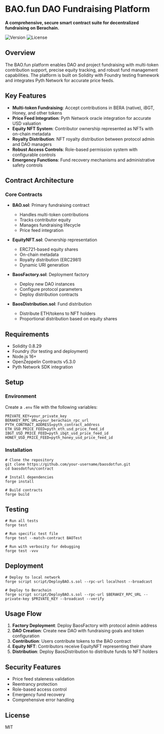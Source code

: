 # BAO.fun DAO Fundraising Platform

**A comprehensive, secure smart contract suite for decentralized fundraising on Berachain.**

![Version](https://img.shields.io/badge/Solidity-0.8.29-blue)
![License](https://img.shields.io/badge/License-MIT-green)

## Overview

The BAO.fun platform enables DAO and project fundraising with multi-token contribution support, precise equity tracking, and robust fund management capabilities. The platform is built on Solidity with Foundry testing framework and integrates Pyth Network for accurate price feeds.

## Key Features

- **Multi-token Fundraising**: Accept contributions in BERA (native), iBGT, Honey, and other tokens
- **Price Feed Integration**: Pyth Network oracle integration for accurate USD valuation
- **Equity NFT System**: Contributor ownership represented as NFTs with on-chain metadata
- **Royalty Distribution**: NFT royalty distribution between protocol admin and DAO managers
- **Robust Access Controls**: Role-based permission system with configurable controls
- **Emergency Functions**: Fund recovery mechanisms and administrative safety controls

## Contract Architecture

### Core Contracts

- **BAO.sol**: Primary fundraising contract
  - Handles multi-token contributions
  - Tracks contributor equity
  - Manages fundraising lifecycle
  - Price feed integration

- **EquityNFT.sol**: Ownership representation
  - ERC721-based equity shares
  - On-chain metadata
  - Royalty distribution (ERC2981)
  - Dynamic URI generation

- **BaosFactory.sol**: Deployment factory
  - Deploy new DAO instances
  - Configure protocol parameters
  - Deploy distribution contracts

- **BaosDistribution.sol**: Fund distribution
  - Distribute ETH/tokens to NFT holders
  - Proportional distribution based on equity shares

## Requirements

- Solidity 0.8.29
- Foundry (for testing and deployment)
- Node.js 16+
- OpenZeppelin Contracts v5.3.0
- Pyth Network SDK integration

## Setup

### Environment

Create a `.env` file with the following variables:

```
PRIVATE_KEY=your_private_key
BERAKEY_RPC_URL=your_berachain_rpc_url
PYTH_CONTRACT_ADDRESS=pyth_contract_address
ETH_USD_PRICE_FEED=pyth_eth_usd_price_feed_id
IBGT_USD_PRICE_FEED=pyth_ibgt_usd_price_feed_id
HONEY_USD_PRICE_FEED=pyth_honey_usd_price_feed_id
```

### Installation

```shell
# Clone the repository
git clone https://github.com/your-username/baosdotfun.git
cd baosdotfun/contract

# Install dependencies
forge install

# Build contracts
forge build
```

## Testing

```shell
# Run all tests
forge test

# Run specific test file
forge test --match-contract BAOTest

# Run with verbosity for debugging
forge test -vvv
```

## Deployment

```shell
# Deploy to local network
forge script script/DeployBAO.s.sol --rpc-url localhost --broadcast

# Deploy to Berachain
forge script script/DeployBAO.s.sol --rpc-url $BERAKEY_RPC_URL --private-key $PRIVATE_KEY --broadcast --verify
```

## Usage Flow

1. **Factory Deployment**: Deploy BaosFactory with protocol admin address
2. **DAO Creation**: Create new DAO with fundraising goals and token configuration
3. **Contribution**: Users contribute tokens to the BAO contract
4. **Equity NFT**: Contributors receive EquityNFT representing their share
5. **Distribution**: Deploy BaosDistribution to distribute funds to NFT holders

## Security Features

- Price feed staleness validation
- Reentrancy protection
- Role-based access control
- Emergency fund recovery
- Comprehensive error handling

## License

MIT

